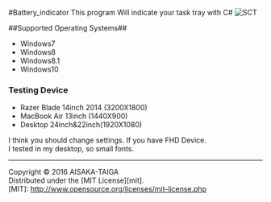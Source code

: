 #Battery_indicator
This program Will indicate your task tray with C#
![SCT](http://i.imgur.com/WVB3hZT.png)


##Supported Operating Systems##
- Windows7
- Windows8
- Windows8.1
- Windows10

### Testing Device ###

- Razer Blade 14inch 2014 (3200X1800)
- MacBook Air 13inch (1440X900)
- Desktop 24inch&22inch(1920X1080)

 I think you should change settings. If you have FHD Device.<br>
 I tested in my desktop, so small fonts.

----------
Copyright &copy; 2016 AISAKA-TAIGA  
Distributed under the [MIT License][mit].  
[MIT]: http://www.opensource.org/licenses/mit-license.php
